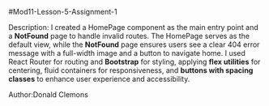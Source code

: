 #Mod11-Lesson-5-Assignment-1

Description: I created a HomePage component as the main entry point and a **NotFound** page to handle invalid routes. The HomePage serves as the default view, while the **NotFound** page ensures users see a clear 404 error message with a full-width image and a button to navigate home. I used React Router for routing and **Bootstrap** for styling, applying **flex utilities** for centering, fluid containers for responsiveness, and **buttons with spacing classes** to enhance user experience and accessibility.




Author:Donald Clemons
